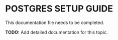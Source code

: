 # POSTGRES SETUP GUIDE

This documentation file needs to be completed.

**TODO:** Add detailed documentation for this topic.
